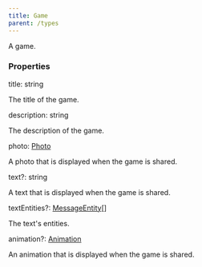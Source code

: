 ```yaml
---
title: Game
parent: /types
---
```


A game.

### Properties

<div class="flex flex-col gap-3"><div><div class="flex gap-2"><div class="font-mono p" id="p_title" data-anchor><span class="font-bold">title</span><span class="opacity-50">:</span> <span>string</span></div></div><div class="pl-3"><div class="no-margin">

The title of the game.

</div></div></div><div><div class="flex gap-2"><div class="font-mono p" id="p_description" data-anchor><span class="font-bold">description</span><span class="opacity-50">:</span> <span>string</span></div></div><div class="pl-3"><div class="no-margin">

The description of the game.

</div></div></div><div><div class="flex gap-2"><div class="font-mono p" id="p_photo" data-anchor><span class="font-bold">photo</span><span class="opacity-50">:</span> <a href="/gh/types/photo"  >Photo</a></div></div><div class="pl-3"><div class="no-margin">

A photo that is displayed when the game is shared.

</div></div></div><div><div class="flex gap-2"><div class="font-mono p" id="p_text" data-anchor><span class="font-bold">text</span><span class="opacity-50"><span title="Optional" class="cursor-help">?</span>:</span> <span>string</span></div></div><div class="pl-3"><div class="no-margin">

A text that is displayed when the game is shared.

</div></div></div><div><div class="flex gap-2"><div class="font-mono p" id="p_textEntities" data-anchor><span class="font-bold">textEntities</span><span class="opacity-50"><span title="Optional" class="cursor-help">?</span>:</span> <a href="/gh/types/messageentity"  >MessageEntity</a><span class="opacity-50">[]</span></div></div><div class="pl-3"><div class="no-margin">

The text's entities.

</div></div></div><div><div class="flex gap-2"><div class="font-mono p" id="p_animation" data-anchor><span class="font-bold">animation</span><span class="opacity-50"><span title="Optional" class="cursor-help">?</span>:</span> <a href="/gh/types/animation"  >Animation</a></div></div><div class="pl-3"><div class="no-margin">

An animation that is displayed when the game is shared.

</div></div></div></div>

